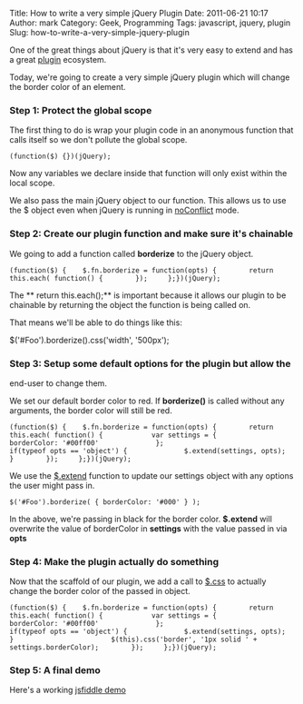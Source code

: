Title: How to write a very simple jQuery Plugin
Date: 2011-06-21 10:17
Author: mark
Category: Geek, Programming
Tags: javascript, jquery, plugin
Slug: how-to-write-a-very-simple-jquery-plugin

One of the great things about jQuery is that it's very easy to extend
and has a great [plugin][] ecosystem.

Today, we're going to create a very simple jQuery plugin which will
change the border color of an element.

### Step 1: Protect the global scope


The first thing to do is wrap your plugin code in an anonymous function
that calls itself so we don't pollute the global scope.


~~~~ {.javascript name="code"}
(function($) {})(jQuery);
~~~~



Now any variables we declare inside that function will only exist within
the local scope.

We also pass the main jQuery object to our function. This allows us to
use the $ object even when jQuery is running in [noConflict][] mode.

### Step 2: Create our plugin function and make sure it's chainable


We going to add a function called **borderize** to the jQuery object.


~~~~ {.javascript name="code"}
(function($) {    $.fn.borderize = function(opts) {        return this.each( function() {        });     };})(jQuery);
~~~~



The ** return this.each();** is important because it allows our plugin
to be chainable by returning the object the function is being called on.

That means we'll be able to do things like this:

$('\#Foo').borderize().css('width', '500px');

### Step 3: Setup some default options for the plugin but allow the
end-user to change them.



We set our default border color to red. If **borderize()** is called
without any arguments, the border color will still be red.


~~~~ {.javascript name="code"}
(function($) {    $.fn.borderize = function(opts) {        return this.each( function() {            var settings = {                borderColor: '#00ff00'              };                        if(typeof opts == 'object') {              $.extend(settings, opts);               }        });     };})(jQuery);
~~~~



We use the [$.extend][] function to update our settings object with any
options the user might pass in.


~~~~ {.javascript name="code"}
$('#Foo').borderize( { borderColor: '#000' } );
~~~~



In the above, we're passing in black for the border color. **$.extend**
will overwrite the value of borderColor in **settings** with the value
passed in via **opts**

### Step 4: Make the plugin actually do something



Now that the scaffold of our plugin, we add a call to [$.css][] to
actually change the border color of the passed in object.


~~~~ {.javascript name="code"}
(function($) {    $.fn.borderize = function(opts) {        return this.each( function() {            var settings = {                borderColor: '#00ff00'              };                        if(typeof opts == 'object') {              $.extend(settings, opts);               }                        $(this).css('border', '1px solid ' + settings.borderColor);        });     };})(jQuery);
~~~~



### Step 5: A final demo


Here's a working [jsfiddle demo][]

  [plugin]: http://plugins.jquery.com/
  [noConflict]: http://api.jquery.com/jQuery.noConflict/
  [$.extend]: http://api.jquery.com/jQuery.extend/
  [$.css]: http://api.jquery.com/css/
  [jsfiddle demo]: http://jsfiddle.net/antelopelovefan/EGBcm/
